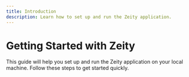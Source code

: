 ```yaml
---
title: Introduction
description: Learn how to set up and run the Zeity application.
---
```


# Getting Started with Zeity

This guide will help you set up and run the Zeity application on your local machine. Follow these steps to get started quickly.
